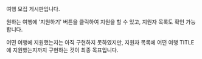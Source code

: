여행 모집 게시판입니다.

원하는 여행에 '지원하기' 버튼을 클릭하여 지원을 할 수 있고, 지원자 목록도 확인 가능합니다.

어떤 여행에 지원했는지는 아직 구현하지 못하였지만, 지원자 목록에 어떤 여행 TITLE에 지원했는지까지 구현하는 것이 최종 목표입니다.
